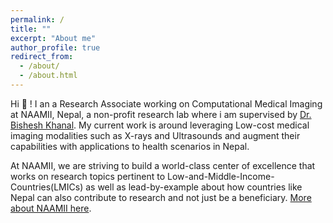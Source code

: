 ```yaml
---
permalink: /
title: ""
excerpt: "About me"
author_profile: true
redirect_from: 
  - /about/
  - /about.html
---
```


Hi :wave: ! I an a Research Associate working on Computational Medical Imaging at NAAMII, Nepal, a non-profit research lab where i am supervised by [Dr. Bishesh Khanal](https://scholar.google.com/citations?user=ZfaUCG5h3xsC). My current work is around leveraging Low-cost medical imaging modalities such as X-rays and Ultrasounds and augment their capabilities with applications to health scenarios in Nepal. 


At NAAMII, we are striving to build a world-class center of excellence that works on research topics pertinent to Low-and-Middle-Income-Countries(LMICs) as well as lead-by-example about how countries like Nepal can also contribute to research and not just be a beneficiary. [More about NAAMII here](https://naamii.org.np).



